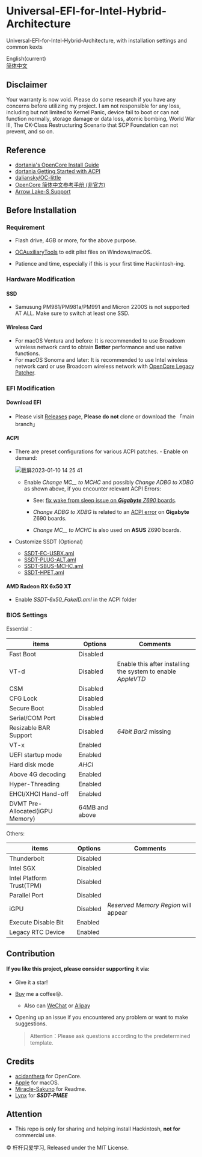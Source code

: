 Universal-EFI-for-Intel-Hybrid-Architecture
========
Universal-EFI-for-Intel-Hybrid-Architecture, with installation settings and common kexts

English(current)<br>
[简体中文](https://github.com/Fu-Yuxuan-hub/Generic-EFI-for-H610-B660-Z690-B760-Z790/blob/main/README_CN.md)

## Disclaimer

Your warranty is now void. Please do some research if you have any concerns before utilizing my project. I am not responsible for any loss, including but not limited to Kernel Panic, device fail to boot or can not function normally, storage damage or data loss, atomic bombing, World War III, The CK-Class Restructuring Scenario that SCP Foundation can not prevent, and so on.

## Reference

- [dortania&#39;s OpenCore Install Guide](https://dortania.github.io/OpenCore-Install-Guide/)
- [dortania Getting Started with ACPI](https://dortania.github.io/OpenCore-Post-Install/)
- [daliansky/OC-little](https://github.com/daliansky/OC-little)
- [OpenCore 简体中文参考手册 (非官方)](https://oc.skk.moe)
- [Arrow Lake-S Support](https://www.tonymacx86.com/threads/intel-core-ultra-9-testing.330837/)

## Before Installation

### Requirement

- Flash drive, 4GB or more, for the above purpose.

- [OCAuxiliaryTools](https://github.com/ic005k/OCAuxiliaryTools) to edit plist files on Windows/macOS.

- Patience and time, especially if this is your first time Hackintosh-ing.

### Hardware Modification

#### SSD

- Samusung PM981/PM981a/PM991 and Micron 2200S is not supported AT ALL. Make sure to switch at least one SSD.

#### Wireless Card

- For macOS Ventura and before: It is recommended to use Broadcom wireless network card to obtain **Better** performance and use native functions.
- For macOS Sonoma and later: It is recommended to use Intel wireless network card or use Broadcom wireless network with [OpenCore Legacy Patcher](https://github.com/dortania/OpenCore-Legacy-Patcher/pull/1077).

### EFI Modification

#### Download EFI

- Please visit [Releases](https://github.com/Fu-Yuxuan-hub/Generic-EFI-for-H610-B660-Z690-B760-Z790/releases) page, **Please do not** clone or download the 「main branch」

#### ACPI

- There are preset configurations for various ACPI patches. - Enable on demand:

  ![截屏2023-01-10 14 25 41](https://user-images.githubusercontent.com/74492520/211483887-c93bf9eb-188c-4071-b418-41de0bad7b3d.png)
  
  * Enable *Change MC__ to MCHC* and possibly *Change ADBG to XDBG* as shown above, if you encounter relevant ACPI Errors:
  
    * See: [fix wake from sleep issue on ***Gigabyte*** *Z690* boards](https://www.tonymacx86.com/threads/z690-chipset-and-alder-lake-cpus.316618/page-132#post-2291256).
  
    * *Change ADBG to XDBG* is related to an [ACPI error](https://www.tonymacx86.com/threads/gigabyte-z690-aero-g-i5-12600k-amd-rx-6800-xt.317179/page-25#post-2291723) on **Gigabyte** Z690 boards.

    * *Change MC__ to MCHC* is also used on **ASUS** Z690 boards.


* Customize SSDT (Optional)

  * [SSDT-EC-USBX.aml](https://dortania.github.io/Getting-Started-With-ACPI/Universal/ec-methods/manual.html#finding-the-acpi-path) 
  * [SSDT-PLUG-ALT.aml](https://github.com/acidanthera/OpenCorePkg/blob/master/Docs/AcpiSamples/Source/SSDT-PLUG-ALT.dsl) 
  * [SSDT-SBUS-MCHC.aml](https://dortania.github.io/Getting-Started-With-ACPI/Universal/smbus.html) 
  * [SSDT-HPET.aml](https://dortania.github.io/Getting-Started-With-ACPI/Universal/irq.html) 

#### AMD Radeon RX 6x50 XT

* Enable *SSDT-6x50_FakeID.aml* in the ACPI folder

### BIOS Settings

Essential：

| items                                | Options | Comments                                  |
| --------------------------------- | --------- | ------------------------------------- |
| Fast Boot                         | Disabled      |                                       |
| VT-d                              | Disabled      | Enable this after installing the system to enable *AppleVTD* |
| CSM                               | Disabled      |                                       |
| CFG Lock                          | Disabled      |                                       |
| Secure Boot                       | Disabled      |                                       |
| Serial/COM Port                   | Disabled      |                                       |
| Resizable BAR Support             | Disabled      | *64bit Bar2* missing                   |
| VT-x                              | Enabled      |                                       |
| UEFI startup mode                 | Enabled      |                                       |
| Hard disk mode                    | *AHCI*   |                                       |
| Above 4G decoding                 | Enabled      |                                       |
| Hyper-Threading                   | Enabled      |                                       |
| EHCI/XHCI Hand-off                | Enabled      |                                       |
| DVMT Pre-Allocated(iGPU Memory)   | 64MB and above |                                 |

Others:

| items                        | Options | Comments                            |
| ------------------------- | --------- | ------------------------------- |
| Thunderbolt               | Disabled      |                                 |
| Intel SGX                 | Disabled      |                                 |
| Intel Platform Trust(TPM) | Disabled      |                                 |
| Parallel Port             | Disabled      |                                 |
| iGPU                      | Disabled      | *Reserved Memory Region* will appear |
| Execute Disable Bit       | Enabled          |                                 |
| Legacy RTC Device         | Enabled          |                                 |

## Contribution

#### If you like this project, please consider supporting it via:

* Give it a star!

* [Buy](https://ko-fi.com/fuyuxuan) me a coffee😝.
  * Also can [WeChat](https://github.com/Fu-Yuxuan-hub/Generic-EFI-for-H610-B660-Z690-B760-Z790/blob/main/Donation/WeChat.JPG) or [Alipay](https://github.com/Fu-Yuxuan-hub/Generic-EFI-for-H610-B660-Z690-B760-Z790/blob/main/Donation/Alipay.JPG)

* Opening up an issue if you encountered any problem or want to make suggestions.
  > Attention：Please ask questions according to the predetermined template.

## Credits

* [acidanthera](https://github.com/acidanthera) for OpenCore.
* [Apple](https://www.apple.com) for macOS.
* [Miracle-Sakuno](https://github.com/Miracle-Sakuno) for Readme.
* [Lynx]() for ***SSDT-PMEE***

## Attention

* This repo is only for sharing and helping install Hackintosh, **not for** commercial use.

© 杆杆只爱学习, Released under the MIT License.